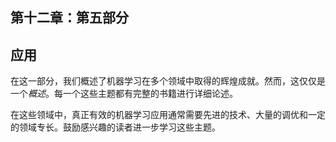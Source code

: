 ## 第十二章：**第五部分**

## **应用**

在这一部分，我们概述了机器学习在多个领域中取得的辉煌成就。然而，这仅仅是一个*概述*。每一个这些主题都有完整的书籍进行详细论述。

在这些领域中，真正有效的机器学习应用通常需要先进的技术、大量的调优和一定的领域专长。鼓励感兴趣的读者进一步学习这些主题。
